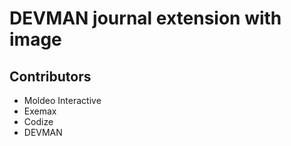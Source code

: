 # DEVMAN journal extension with image 

## Contributors

* Moldeo Interactive
* Exemax
* Codize
* DEVMAN
